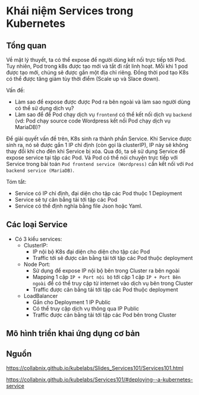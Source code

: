 # Khái niệm Services trong Kubernetes

## Tổng quan

Về mặt lý thuyết, ta có thể expose để người dùng kết nối trực tiếp tới Pod. Tuy nhiên, Pod trong k8s được tạo mới và tắt đi rất linh hoạt. Mỗi khi 1 pod được tạo mới, chúng sẽ được gắn một địa chỉ riêng. Đồng thời pod tạo K8s có thể được tăng giảm tùy thời điểm (Scale up và Slace down).

Vấn đề:
- Làm sao để expose được được Pod ra bên ngoài và làm sao người dùng có thể sử dụng dịch vụ?
- Làm sao để để Pod chạy dịch vụ `frontend` có thể kết nối dịch vụ `backend` (vd: Pod chạy source code Wordpress kết nối Pod chạy dịch vụ MariaDB)?

Để giải quyết vấn đề trên, K8s sinh ra thành phần Service. Khi Service được sinh ra, nó sẽ được gắn 1 IP chỉ định (còn gọi là clusterIP), IP này sẽ không thay đổi khi cho đên khi Service bị xóa. Qua đó, ta sẽ sử dụng Service để expose service tại tập các Pod. Và Pod có thể nói chuyện trực tiếp với Service trong bài toán `Pod frontend service (Wordpress)` cần kết nối với `Pod backend service (MariaDB)`.

Tóm tắt:
- Service có IP chỉ định, đại diện cho tập các Pod thuộc 1 Deployment
- Service sẽ tự cân bẳng tải tới tập các Pod
- Service có thể định nghĩa bằng file Json hoặc Yaml.

[](/images/2.5-services-k8s/pic1.png)

## Các loại Service

- Có 3 kiểu services:
  - ClusterIP:
    - IP nội bộ K8s đại diện cho diện cho tập các Pod
    - Traffic tới sẽ được cân bằng tải tới tập các Pod thuộc deployment
  - Node Port:
    - Sử dụng để expose IP nội bộ bên trong Cluster ra bên ngoài
    - Mapping 1 cặp `IP + Port nội bộ` tới cặp 1 cặp `IP + Port Bên ngoài` để có thể truy cập từ internet vào dịch vụ bên trong Cluster
    - Traffic được cân bằng tải tới tập các Pod thuộc deployment
  - LoadBalancer
    - Gắn cho Deployment 1 IP Public
    - Có thể truy cập dịch vụ thông qua IP Public
    - Traffic được cân bằng tải tới tập các Pod bên trong Cluster

[](/images/2.5-services-k8s/pic2.png)

## Mô hình triển khai ứng dụng cơ bản

[](/images/2.5-services-k8s/pic3.png)

## Nguồn

https://collabnix.github.io/kubelabs/Slides_Services101/Services101.html

https://collabnix.github.io/kubelabs/Services101/#deploying--a-kubernetes-service